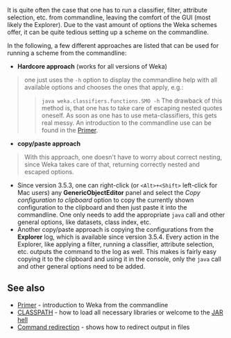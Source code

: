 It is quite often the case that one has to run a classifier, filter, attribute selection, etc. from commandline, leaving the comfort of the GUI (most likely the Explorer). Due to the vast amount of options the Weka schemes offer, it can be quite tedious setting up a scheme on the commandline.

In the following, a few different approaches are listed that can be used for running a scheme from the commandline:

* **Hardcore approach** (works for all versions of Weka)
> one just uses the `-h` option to display the commandline help with all available options and chooses the ones that apply, e.g.:
>> `java weka.classifiers.functions.SMO -h`
> The drawback of this method is, that one has to take care of escaping nested quotes oneself. As soon as one has to use meta-classifiers, this gets real messy. An introduction to the commandline use can be found in the [Primer](primer.md).

* **copy/paste approach**
> With this approach, one doesn't have to worry about correct nesting, since Weka takes care of that, returning correctly nested and escaped options.
* Since version 3.5.3, one can right-click (or `<Alt>+<Shift>` left-click for Mac users) any **GenericObjectEditor** panel and select the *Copy configuration to clipboard* option to copy the currently shown configuration to the clipboard and then just paste it into the commandline. One only needs to add the appropriate `java` call and other general options, like datasets, class index, etc.
* Another copy/paste approach is copying the configurations from the **Explorer** log, which is available since version 3.5.4. Every action in the Explorer, like applying a filter, running a classifier, attribute selection, etc. outputs the command to the log as well. This makes is fairly easy copying it to the clipboard and using it in the console, only the `java` call and other general options need to be added.

## See also
* [Primer](primer.md) - introduction to Weka from the commandline
* [CLASSPATH](classpath.md) - how to load all necessary libraries or welcome to the [JAR hell](https://en.wikipedia.org/wiki/Java_Classloader#JAR_hell)
* [Command redirection](command_redirection.md) - shows how to redirect output in files
